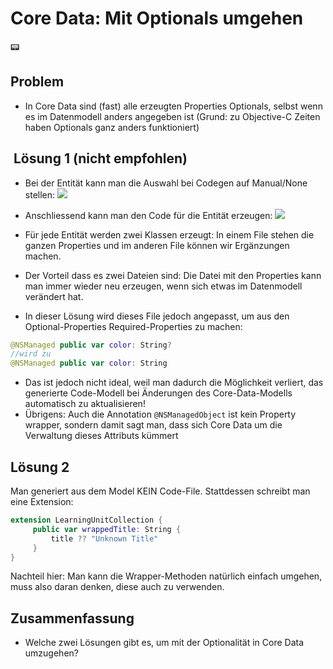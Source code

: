 # Core Data: Mit Optionals umgehen
📟

## Problem
- In Core Data sind (fast) alle erzeugten Properties Optionals, selbst wenn es im Datenmodell anders angegeben ist (Grund: zu Objective-C Zeiten haben Optionals ganz anders funktioniert)

##  Lösung 1 (nicht empfohlen)

- Bei der Entität kann man die Auswahl bei Codegen auf Manual/None stellen:
![][image-1]


- Anschliessend kann man den Code für die Entität erzeugen:
![][image-2]

- Für jede Entität werden zwei Klassen erzeugt: In einem File stehen die ganzen Properties und im anderen File können wir Ergänzungen machen.
- Der Vorteil dass es zwei Dateien sind: Die Datei mit den Properties kann man immer wieder neu erzeugen, wenn sich etwas im Datenmodell verändert hat.
- In dieser Lösung wird dieses File jedoch angepasst, um aus den Optional-Properties Required-Properties zu machen:

```swift
@NSManaged public var color: String?
//wird zu
@NSManaged public var color: String
```

- Das ist jedoch nicht ideal, weil man dadurch die Möglichkeit verliert, das generierte Code-Modell bei Änderungen des Core-Data-Modells automatisch zu aktualisieren!
- Übrigens: Auch die Annotation `@NSManagedObject` ist kein Property wrapper, sondern damit sagt man, dass sich Core Data um die Verwaltung dieses Attributs kümmert

## Lösung 2

Man generiert aus dem Model KEIN Code-File. Stattdessen schreibt man eine Extension:

```swift
extension LearningUnitCollection {
     public var wrappedTitle: String {
         title ?? "Unknown Title"
     }
}
```

Nachteil hier: Man kann die Wrapper-Methoden natürlich einfach umgehen, muss also daran denken, diese auch zu verwenden.

## Zusammenfassung
- Welche zwei Lösungen gibt es, um mit der Optionalität in Core Data umzugehen?

[image-1]:	assets/Bildschirm%C2%ADfoto%202023-02-09%20um%2006.43.17.png
[image-2]:	assets/Bildschirm%C2%ADfoto%202023-02-09%20um%2006.43.38.png